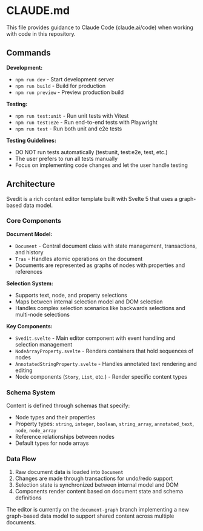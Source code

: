 # CLAUDE.md

This file provides guidance to Claude Code (claude.ai/code) when working with code in this repository.

## Commands

**Development:**
- `npm run dev` - Start development server
- `npm run build` - Build for production
- `npm run preview` - Preview production build

**Testing:**
- `npm run test:unit` - Run unit tests with Vitest
- `npm run test:e2e` - Run end-to-end tests with Playwright
- `npm run test` - Run both unit and e2e tests

**Testing Guidelines:**
- DO NOT run tests automatically (test:unit, test:e2e, test, etc.)
- The user prefers to run all tests manually
- Focus on implementing code changes and let the user handle testing

## Architecture

Svedit is a rich content editor template built with Svelte 5 that uses a graph-based data model.

### Core Components

**Document Model:**
- `Document` - Central document class with state management, transactions, and history
- `Tras` - Handles atomic operations on the document
- Documents are represented as graphs of nodes with properties and references

**Selection System:**
- Supports text, node, and property selections
- Maps between internal selection model and DOM selection
- Handles complex selection scenarios like backwards selections and multi-node selections

**Key Components:**
- `Svedit.svelte` - Main editor component with event handling and selection management
- `NodeArrayProperty.svelte` - Renders containers that hold sequences of nodes
- `AnnotatedStringProperty.svelte` - Handles annotated text rendering and editing
- Node components (`Story`, `List`, etc.) - Render specific content types

### Schema System

Content is defined through schemas that specify:
- Node types and their properties
- Property types: `string`, `integer`, `boolean`, `string_array`, `annotated_text`, `node`, `node_array`
- Reference relationships between nodes
- Default types for node arrays

### Data Flow

1. Raw document data is loaded into `Document`
2. Changes are made through transactions for undo/redo support
3. Selection state is synchronized between internal model and DOM
4. Components render content based on document state and schema definitions

The editor is currently on the `document-graph` branch implementing a new graph-based data model to support shared content across multiple documents.
